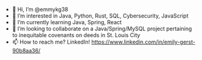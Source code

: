 - 👋 Hi, I’m @emmykg38
- 👀 I’m interested in Java, Python, Rust, SQL, Cybersecurity, JavaScript
- 🌱 I’m currently learning Java, Spring, React
- 💞️ I’m looking to collaborate on a Java/Spring/MySQL project pertaining to inequitable covenants on deeds in St. Louis City
- 📫 How to reach me? LinkedIn! https://www.linkedin.com/in/emily-gerst-90b8aa36/

<!---
emmykg38/emmykg38 is a ✨ special ✨ repository because its `README.md` (this file) appears on your GitHub profile.
You can click the Preview link to take a look at your changes.
--->
